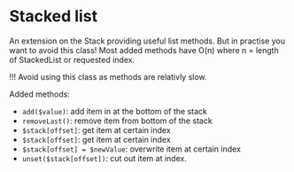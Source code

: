 # Stacked list

An extension on the Stack providing useful list methods.
But in practise you want to avoid this class! 
Most added methods have O(n) where n = length of StackedList or requested index.  

!!! Avoid using this class as methods are relativly slow.

Added methods:
* `add($value)`: add item in at the bottom of the stack
* `removeLast()`: remove item from bottom of the stack
* `$stack[offset]`: get item at certain index
* `$stack[offset]`: get item at certain index
* `$stack[offset] = $newValue`: overwrite item at certain index
* `unset($stack[offset])`: cut out item at index.

